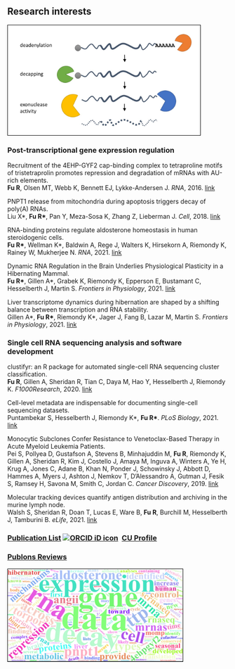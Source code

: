 ## Research interests
<img align="center" width="399" height="210" src="decay.jpg" style="padding:20px;border:1px solid black;background-color:white;" title="Countless Pacmans have been drawn in my career.">

### Post-transcriptional gene expression regulation

Recruitment of the 4EHP-GYF2 cap-binding complex to tetraproline motifs of tristetraprolin promotes repression and degradation of mRNAs with AU-rich elements.<br> __Fu R__, Olsen MT, Webb K, Bennett EJ, Lykke-Andersen J. _RNA_, 2016. [link](https://rnajournal.cshlp.org/content/22/3/373.full)

PNPT1 release from mitochondria during apoptosis triggers decay of poly(A) RNAs.<br> Liu X*, __Fu R*__, Pan Y, Meza-Sosa K, Zhang Z, Lieberman J. _Cell_, 2018. [link](https://www.sciencedirect.com/science/article/pii/S0092867418305105)

RNA-binding proteins regulate aldosterone homeostasis in human steroidogenic cells.<br> **Fu R\***, Wellman K\*, Baldwin A, Rege J, Walters K, Hirsekorn A, Riemondy K, Rainey W, Mukherjee N. _RNA_, 2021. [link](https://rnajournal.cshlp.org/content/27/8/933.full)

Dynamic RNA Regulation in the Brain Underlies Physiological Plasticity in a Hibernating Mammal.<br> **Fu R\***, Gillen A\*, Grabek K, Riemondy K, Epperson E, Bustamant C, Hesselberth J, Martin S. _Frontiers in Physiology_, 2021. [link](https://www.frontiersin.org/articles/10.3389/fphys.2020.624677/full)

Liver transcriptome dynamics during hibernation are shaped by a shifting balance between transcription and RNA stability.<br> Gillen A\*, **Fu R\***, Riemondy K\*, Jager J, Fang B, Lazar M, Martin S. _Frontiers in Physiology_, 2021. [link](https://www.frontiersin.org/articles/10.3389/fphys.2021.662132/full)

### Single cell RNA sequencing analysis and software development
clustifyr: an R package for automated single-cell RNA sequencing cluster classification.<br> __Fu R__, Gillen A, Sheridan R, Tian C, Daya M, Hao Y, Hesselberth J, Riemondy K. _F1000Research_, 2020. [link](https://f1000research.com/articles/9-223)

Cell-level metadata are indispensable for documenting single-cell sequencing datasets.<br>Puntambekar S, Hesselberth J, Riemondy K*, __Fu R*__. _PLoS Biology_, 2021. [link](https://journals.plos.org/plosbiology/article?id=10.1371/journal.pbio.3001077)

Monocytic Subclones Confer Resistance to Venetoclax-Based Therapy in Acute Myeloid Leukemia Patients.<br> Pei S, Pollyea D, Gustafson A, Stevens B, Minhajuddin M, __Fu R__, Riemondy K, Gillen A, Sheridan R, Kim J, Costello J, Amaya M, Inguva A, Winters A, Ye H, Krug A, Jones C, Adane B, Khan N, Ponder J, Schowinsky J, Abbott D, Hammes A, Myers J, Ashton J, Nemkov T, D’Alessandro A, Gutman J, Fesik S, Ramsey H, Savona M, Smith C, Jordan C. _Cancer Discovery_, 2019. [link](https://cancerdiscovery.aacrjournals.org/content/10/4/536)

Molecular tracking devices quantify antigen distribution and archiving in the murine lymph node.<br> Walsh S, Sheridan R, Doan T, Lucas E, Ware B, __Fu R__, Burchill M, Hesselberth J, Tamburini B. _eLife_, 2021. [link](https://elifesciences.org/articles/62781)

### [Publication List](https://scholar.google.com/citations?view_op=list_works&hl=en&user=5K4soB0AAAAJ) <a itemprop="sameAs" content="https://orcid.org/0000-0001-8183-4549" href="https://orcid.org/0000-0001-8183-4549" target="orcid.widget" rel="noopener noreferrer" style="vertical-align:top;"><img src="https://orcid.org/sites/default/files/images/orcid_16x16.png" style="width:0.5em;margin-right:.5em;" alt="ORCID iD icon"></a>[CU Profile](https://profiles.ucdenver.edu/display/15570362)

### [Publons Reviews](https://publons.com/researcher/3054442/rui-fu/)

<img align="center" width="399" height="210" src="wordcloud.jpeg" style=";border:1px solid black;background-color:white;" title="From abstracts">

